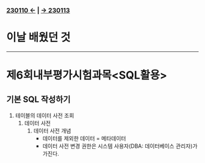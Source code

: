 ﻿### [230110 ←](/221205-_JSP/230110/) | [→ 230113](/221205-_JSP/230113/)

# 이날 배웠던 것

---

# 제6회내부평가시험과목<SQL활용>

## 기본 SQL 작성하기

1. 테이블의 데이터 사전 조회
    1. 데이터 사전
        1. 데이터 사전 개념
            - 데이터를 제외한 데이터 = 메타데이터
            - 데이터 사전 변경 권한은 시스템 사용자(DBA: 데이터베이스 관리자)가 가진다.